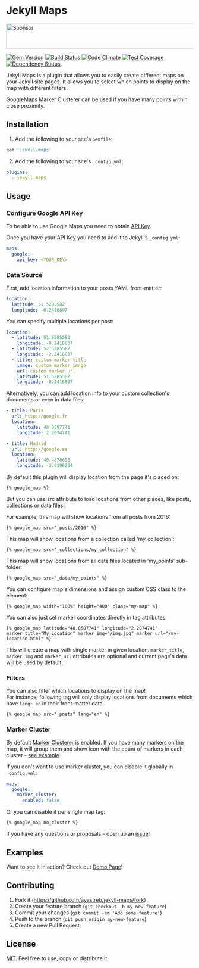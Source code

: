# Jekyll Maps
<a target='_blank' rel='nofollow' href='https://app.codesponsor.io/link/GNA5BNmoDRUjxvuDQsxXY3kW/ayastreb/jekyll-maps'>
  <img alt='Sponsor' width='888' height='68' src='https://app.codesponsor.io/embed/GNA5BNmoDRUjxvuDQsxXY3kW/ayastreb/jekyll-maps.svg' />
</a>

[![Gem Version](https://badge.fury.io/rb/jekyll-maps.svg)](https://badge.fury.io/rb/jekyll-maps)
[![Build Status](https://travis-ci.org/ayastreb/jekyll-maps.svg?branch=master)](https://travis-ci.org/ayastreb/jekyll-maps)
[![Code Climate](https://codeclimate.com/github/ayastreb/jekyll-maps/badges/gpa.svg)](https://codeclimate.com/github/ayastreb/jekyll-maps)
[![Test Coverage](https://codeclimate.com/github/ayastreb/jekyll-maps/badges/coverage.svg)](https://codeclimate.com/github/ayastreb/jekyll-maps/coverage)
[![Dependency Status](https://gemnasium.com/badges/github.com/ayastreb/jekyll-maps.svg)](https://gemnasium.com/github.com/ayastreb/jekyll-maps)

Jekyll Maps is a plugin that allows you to easily create different maps on your Jekyll site pages.
It allows you to select which points to display on the map with different filters.

GoogleMaps Marker Clusterer can be used if you have many points within close proximity.

## Installation

1. Add the following to your site's `Gemfile`:

  ```ruby
  gem 'jekyll-maps'
  ```

2. Add the following to your site's `_config.yml`:

  ```yml
  plugins:
    - jekyll-maps
  ```

## Usage

### Configure Google API Key

To be able to use Google Maps you need to obtain [API Key](https://developers.google.com/maps/documentation/javascript/get-api-key).

Once you have your API Key you need to add it to Jekyll's `_config.yml`:

  ```yml
  maps:
    google:
      api_key: <YOUR_KEY>
  ```

### Data Source

First, add location information to your posts YAML front-matter:

  ```yml
  location:
    latitude: 51.5285582
    longitude: -0.2416807
  ```

You can specify multiple locations per post:

  ```yml
  location:
    - latitude: 51.5285582
      longitude: -0.2416807
    - latitude: 52.5285582
      longitude: -2.2416807
    - title: custom marker title
      image: custom marker image
      url: custom marker url
      latitude: 51.5285582
      longitude: -0.2416807
  ```

Alternatively, you can add location info to your custom collection's documents or even in data files:

  ```yml
  - title: Paris
    url: http://google.fr
    location:
      latitude: 48.8587741
      longitude: 2.2074741

  - title: Madrid
    url: http://google.es
    location:
      latitude: 40.4378698
      longitude: -3.8196204
  ```

By default this plugin will display location from the page it's placed on:

  ```
  {% google_map %}
  ```

But you can use src attribute to load locations from other places, like posts, collections or data files!

For example, this map will show locations from all posts from 2016:

  ```
  {% google_map src="_posts/2016" %}
  ```

This map will show locations from a collection called 'my_collection':

  ```
  {% google_map src="_collections/my_collection" %}
  ```

This map will show locations from all data files located in 'my_points' sub-folder:

  ```
  {% google_map src="_data/my_points" %}
  ```

You can configure map's dimensions and assign custom CSS class to the element:

  ```
  {% google_map width="100%" height="400" class="my-map" %}
  ```

You can also just set marker coordinates directly in tag attributes:
  ```
  {% google_map latitude="48.8587741" longitude="2.2074741" marker_title="My Location" marker_img="/img.jpg" marker_url="/my-location.html" %}
  ```
This will create a map with single marker in given location. `marker_title`, `marker_img`
and `marker_url` attributes are optional and current page's data will be used by default.

### Filters

You can also filter which locations to display on the map!<br/>
For instance, following tag will only display locations from documents which have `lang: en` in their front-matter data.

  ```
  {% google_map src="_posts" lang="en" %}
  ```

### Marker Cluster

By default [Marker Clusterer](https://github.com/googlemaps/js-marker-clusterer) is enabled.
If you have many markers on the map, it will group them and show icon with the count of markers in each cluster - [see example](https://googlemaps.github.io/js-marker-clusterer/examples/advanced_example.html).

If you don't want to use marker cluster, you can disable it globally in `_config.yml`:

  ```yml
  maps:
    google:
      marker_cluster:
        enabled: false
  ```

Or you can disable it per single map tag:

  ```
  {% google_map no_cluster %}
  ```

If you have any questions or proposals - open up an [issue](https://github.com/ayastreb/jekyll-maps/issues/new)!

## Examples

Want to see it in action? Check out [Demo Page](https://ayastreb.me/jekyll-maps/#examples)!

## Contributing

1. Fork it (https://github.com/ayastreb/jekyll-maps/fork)
2. Create your feature branch (`git checkout -b my-new-feature`)
3. Commit your changes (`git commit -am 'Add some feature'`)
4. Push to the branch (`git push origin my-new-feature`)
5. Create a new Pull Request

## License

[MIT](https://github.com/ayastreb/jekyll-maps/blob/master/LICENSE). Feel free to use, copy or distribute it.
